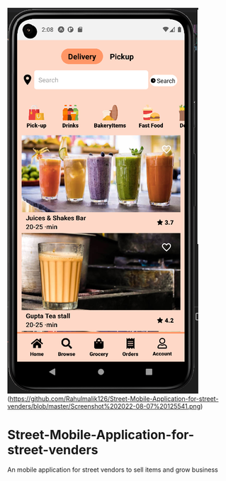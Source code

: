 ![Alt Text](https://github.com/Rahulmalik126/Street-Mobile-Application-for-street-venders/blob/master/Screenshot%202022-08-07%20140833.png)(https://github.com/Rahulmalik126/Street-Mobile-Application-for-street-venders/blob/master/Screenshot%202022-08-07%20125541.png)
# Street-Mobile-Application-for-street-venders
An mobile application for street vendors to sell items and grow business
